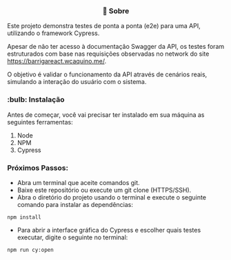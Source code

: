 <h3 align="center">💛 Sobre </h3>

Este projeto demonstra testes de ponta a ponta (e2e) para uma API, utilizando o framework Cypress.

Apesar de não ter acesso à documentação Swagger da API, os testes foram estruturados com base nas requisições observadas no network do site https://barrigareact.wcaquino.me/.

O objetivo é validar o funcionamento da API através de cenários reais, simulando a interação do usuário com o sistema.

<h3> :bulb: Instalação</h3>

Antes de começar, você vai precisar ter instalado em sua máquina as seguintes ferramentas:

  1. Node
  2. NPM
  3. Cypress

<h3>Próximos Passos:</h3>

  - Abra um terminal que aceite comandos git.
  - Baixe este repositório ou execute um git clone (HTTPS/SSH).
  - Abra o diretório do projeto usando o terminal e execute o seguinte comando para instalar as dependências:
  
   ```
   npm install
   ```

   - Para abrir a interface gráfica do Cypress e escolher quais testes executar, digite o seguinte no terminal:

   ```
   npm run cy:open
